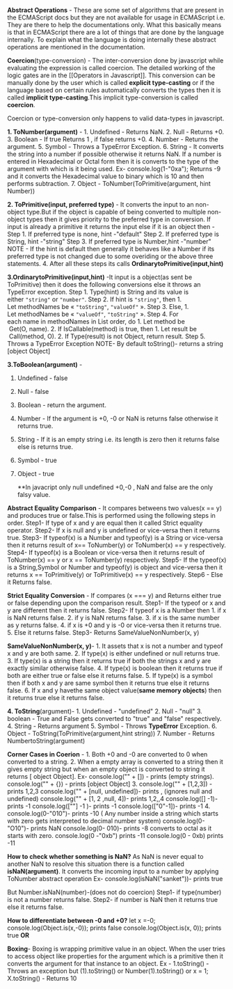 
**Abstract Operations** - These are some set of algorithms that are present in the ECMAScript docs but they are not available for usage in ECMAScript i.e. They are there to help the documentations only. What this basically means is that in ECMAScript there are a lot of things that are done by the language internally. To explain what the language is doing internally these abstract operations are mentioned in the documentation.

 **Coercion**(type-conversion) - The inter-conversion done by javascript while evaluating the expression is called coercion.
 The detailed working of the logic gates are  in the [[Operators in Javascript]].
     This conversion can be manually done by the user which is called **explicit type-casting** or if the language based on certain rules automatically converts the types then it is called **implicit type-casting**.This implicit type-conversion is called **coercion**.
     
   Coercion or type-conversion only happens to valid data-types in javascript.

  **1. ToNumber(argument)** - 
      1. Undefined - Returns NaN.
      2. Null - Returns +0.
      3. Boolean - If true Returns 1 , if false returns +0.
      4. Number - Returns the argument.
      5. Symbol - Throws a TypeError Exception.
      6. String - It converts the string into a number if possible otherwise it returns NaN. If a number is entered in Hexadecimal or Octal form then it is converts to the type of the argument with which is it being used. 
        Ex- console.log(1-"0xa"); Returns -9 and it converts the Hexadecimal value to binary which is 10 and then performs subtraction.
     7. Object - ToNumber(ToPrimitive(argument, hint Number))

**2. ToPrimitive(input, preferred type)** - 
    It converts the input to an non-object type.But if the object is capable of being converted to multiple non-object types then it gives priority to the preferred type in conversion.
    If input is already a primitive it returns the input else if it is an object then -
      Step 1. If preferred type is none, hint -"default"
      Step 2. If preferred type is String, hint  -"string"
      Step 3. If preferred type is Number,hint -"number"
     NOTE - If the hint is default then generally it behaves like a Number if its preferred type is not changed due to some overiding or the above three statements.
        4. After all these steps its calls **OrdinarytoPrimitive(input,hint)**

**3.OrdinarytoPrimitive(input,hint)** -It input is a object(as sent be ToPrimitive) then it does the following conversions else it throws an TypeError exception.
     Step 1.  Type(hint) is String and its value is either `"string"` or `"number"`.
     Step 2.  If hint is `"string"`, then
          1.  Let methodNames be « `"toString"`, `"valueOf"` ».
     Step 3.  Else,
         1.  Let methodNames be « `"valueOf"`, `"toString"` ».
     Step  4.  For each name in methodNames in List order, do
           1.  Let method be  Get(O, name).
           2.  If IsCallable(method) is true, then
                 1.  Let result be  Call(method, O).
                  2.  If Type(result) is not Object, return result.
     Step 5. Throws a TypeError Exception
 NOTE- By default toString()- returns a string [object Object]

**3.ToBoolean(argument)** - 
 1. Undefined - false
 2. Null - false 
 3. Boolean - return the argument.
 4. Number - If the argument is +0, -0 or NaN is  returns false otherwise it returns true.
 5. String - If it is an empty string i.e. its length is zero then it returns false else is returns true.
 6. Symbol - true
 7. Object - true

    **In javacript only null undefined +0,-0 , NaN and false are the only falsy value.

 **Abstract Equality Comparison** - 
   It compares betweens two values(x == y) and produces true or false.This is performed using the following steps in order.
    Step1- If type of x and y are equal then it called Strict equality operator.
    Step2- If x is null and y is undefined or vice-versa then it returns true.
    Step3- If typeof(x) is a Number and typeof(y) is a String    or vice-versa then it returns result of x== ToNumber(y)
    or ToNumber(x) == y respectively.
    Step4- If typeof(x) is a Boolean or vice-versa then it returns result of ToNumber(x) == y or x == ToNumber(y) respectively.
    Step5- If the typeof(x) is a String,Symbol or Number and typeof(y) is object and vice-versa then it returns x == ToPrimitive(y) or ToPrimitive(x) == y respectively.
    Step6 - Else it Returns false.

**Strict Equality Conversion** - If compares (x === y) and Returns either true or false depending upon the comparison result.
    Step1- If the typeof or x and y are different then it returns false.
    Step2- If typeof x is a Number then 
        1. if x is NaN returns false.
        2. if y is NaN returns false.
        3. if x is the same number as y returns false.
        4. if x is +0 and y is -0 or vice-versa then it returns true.
        5. Else it returns false.
     Step3- Returns SameValueNonNumber(x, y)

 **SameValueNonNumber(x, y)**- 
    1. It  assets that x is not a number and typeof x and y are both same.
    2. If type(x) is either undefined or null returns true.
    3. If type(x) is a string then it returns true if both the strings x and y are exactly similar otherwise false.
    4. If type(x) is boolean then it returns true if both are either true or false else it returns false.
    5. If type(x) is a symbol then if both x and y are same symbol then it returns true else it returns false.
    6. If x and y havethe same object value(**same memory objects**) then it returns true else it returns false.

 **4. ToString**(argument)- 
    1. Undefined - "undefined"
    2. Null - "null"
    3. boolean - True and False gets converted to "true" and "false" respectively.
    4. String - Returns argument
    5. Symbol - Throws **TypeError** Exception.
    6. Object - ToString(ToPrimitive(argument,hint string))
    7. Number - Returns NumbertoString(argument)


**Corner Cases in Coerion** -
    1. Both +0 and -0 are converted to 0 when converted to a string.
    2. When a empty array is converted to a string then it gives empty string but when an empty object is converted to string it returns [ object Object].
         Ex- console.log("" + []) - prints      (empty strings).
         console.log("" + {}) - prints [object Object]
    3. console.log("" + [1,2,3]) - prints 1,2,3
         console.log("" + [null, undefined])- prints , (ignores null and undefined)
         console.log(""  + [1, 2 ,null, 4])- prints 1,2,,4
         console.log([] -1)- prints -1
         console.log([""] -1 )- prints -1
         console.log(["0"-1])- prints -1
    4. console.log(0-"010")- prints -10 ( Any number inside a string which starts with zero gets interpreted to decimal number system)
          console.log(0-"O10")- prints NaN
          console.log(0- 010)- prints -8 converts to octal as it starts with zero.
          console.log(0 -"0xb") prints -11 
          console.log(0 - 0xb) prints -11

 **How to check whether something is NaN?**
  As NaN is never equal to another NaN to resolve this situation there is a function called **isNaN(argument)**.
  It converts the incoming input to a number by applying ToNumber abstract operation
  Ex- console.log(isNaN("sanket"))- prints true

   But Number.isNaN(number)-(does not do coercion)
      Step1- if type(number) is not a number returns false.
      Step2- if number is NaN then it returns true else it returns false.

 **How to differentiate between -0 and +0?**
    let x =-0;
     console.log(Object.is(x,-0)); prints false
     console.log(Object.is(x, 0));  prints true
                                    **OR**

**Boxing**- Boxing is wrapping primitive value in an object. When the user tries to access object like properties for the argument which is a primitive then it converts the argument for that instance to an object.
Ex - 1.toString() - Throws an exception
     but (1).toString() or 
     Number(1).toString() or
     x = 1;
     X.toString() - Returns 10